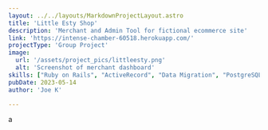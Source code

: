 ```yaml
---
layout: ../../layouts/MarkdownProjectLayout.astro
title: 'Little Esty Shop'
description: 'Merchant and Admin Tool for fictional ecommerce site'
link: 'https://intense-chamber-60518.herokuapp.com/'
projectType: 'Group Project'
image: 
  url: '/assets/project_pics/littleesty.png' 
  alt: 'Screenshot of merchant dashboard'
skills: ["Ruby on Rails", "ActiveRecord", "Data Migration", "PostgreSQL", "Heroku"]
pubDate: 2023-05-14
author: 'Joe K'

---
```

a